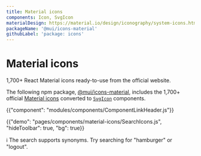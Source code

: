 ```yaml
---
title: Material icons
components: Icon, SvgIcon
materialDesign: https://material.io/design/iconography/system-icons.html
packageName: '@mui/icons-material'
githubLabel: 'package: icons'
---
```


# Material icons

<p class="description">1,700+ React Material icons ready-to-use from the official website.</p>

The following npm package,
[@mui/icons-material](https://www.npmjs.com/package/@mui/icons-material),
includes the 1,700+ official [Material icons](https://fonts.google.com/icons) converted to [`SvgIcon`](/api/svg-icon/) components.

{{"component": "modules/components/ComponentLinkHeader.js"}}

{{"demo": "pages/components/material-icons/SearchIcons.js", "hideToolbar": true, "bg": true}}

ℹ️ The search supports synonyms. Try searching for "hamburger" or "logout".
